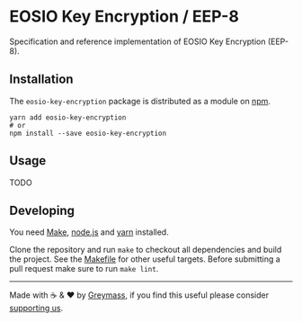 EOSIO Key Encryption / EEP-8
============================

Specification and reference implementation of EOSIO Key Encryption (EEP-8).

## Installation

The `eosio-key-encryption` package is distributed as a module on [npm](https://www.npmjs.com/package/eosio-key-encryption).

```
yarn add eosio-key-encryption
# or
npm install --save eosio-key-encryption
```

## Usage

TODO

## Developing

You need [Make](https://www.gnu.org/software/make/), [node.js](https://nodejs.org/en/) and [yarn](https://classic.yarnpkg.com/en/docs/install) installed.

Clone the repository and run `make` to checkout all dependencies and build the project. See the [Makefile](./Makefile) for other useful targets. Before submitting a pull request make sure to run `make lint`.

---

Made with ☕️ & ❤️ by [Greymass](https://greymass.com), if you find this useful please consider [supporting us](https://greymass.com/support-us).

